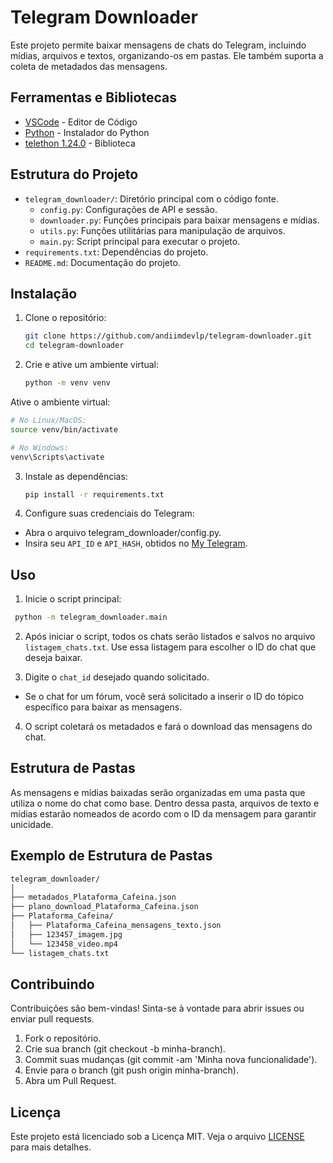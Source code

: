 # Telegram Downloader

Este projeto permite baixar mensagens de chats do Telegram, incluindo mídias, arquivos e textos, organizando-os em pastas. Ele também suporta a coleta de metadados das mensagens.

## Ferramentas e Bibliotecas
* [VSCode](https://code.visualstudio.com/download) - Editor de Código
* [Python](https://www.python.org/downloads/) - Instalador do Python
* [telethon 1.24.0](https://pypi.org/project/Telethon/) - Biblioteca

## Estrutura do Projeto

- `telegram_downloader/`: Diretório principal com o código fonte.
  - `config.py`: Configurações de API e sessão.
  - `downloader.py`: Funções principais para baixar mensagens e mídias.
  - `utils.py`: Funções utilitárias para manipulação de arquivos.
  - `main.py`: Script principal para executar o projeto.
- `requirements.txt`: Dependências do projeto.
- `README.md`: Documentação do projeto.

## Instalação

1. Clone o repositório:

   ```bash
   git clone https://github.com/andiimdevlp/telegram-downloader.git
   cd telegram-downloader
   ```

2. Crie e ative um ambiente virtual:

   ```bash
   python -m venv venv
   ```

Ative o ambiente virtual:

   ```bash
   # No Linux/MacOS:
   source venv/bin/activate

   # No Windows:
   venv\Scripts\activate
  ```

3. Instale as dependências:

   ```bash
   pip install -r requirements.txt
   ```

4. Configure suas credenciais do Telegram:
 - Abra o arquivo telegram_downloader/config.py.
 - Insira seu `API_ID` e `API_HASH`, obtidos no [My Telegram](https://my.telegram.org/auth).

## Uso
1. Inicie o script principal:
  
  ```bash
   python -m telegram_downloader.main
  ```
2. Após iniciar o script, todos os chats serão listados e salvos no arquivo `listagem_chats.txt`. Use essa listagem para escolher o ID do chat que deseja baixar.

3. Digite o `chat_id` desejado quando solicitado.

  - Se o chat for um fórum, você será solicitado a inserir o ID do tópico específico para baixar as mensagens.
4. O script coletará os metadados e fará o download das mensagens do chat.

## Estrutura de Pastas

As mensagens e mídias baixadas serão organizadas em uma pasta que utiliza o nome do chat como base. Dentro dessa pasta, arquivos de texto e mídias estarão nomeados de acordo com o ID da mensagem para garantir unicidade.

## Exemplo de Estrutura de Pastas

  ```bash
  telegram_downloader/
  │
  ├── metadados_Plataforma_Cafeina.json
  ├── plano_download_Plataforma_Cafeina.json
  ├── Plataforma_Cafeina/
  │   ├── Plataforma_Cafeina_mensagens_texto.json
  │   ├── 123457_imagem.jpg
  │   └── 123458_video.mp4
  └── listagem_chats.txt
  ```

## Contribuindo

Contribuições são bem-vindas! Sinta-se à vontade para abrir issues ou enviar pull requests.

  1. Fork o repositório.
  2. Crie sua branch (git checkout -b minha-branch).
  3. Commit suas mudanças (git commit -am 'Minha nova funcionalidade').
  4. Envie para o branch (git push origin minha-branch).
  5. Abra um Pull Request.

## Licença

Este projeto está licenciado sob a Licença MIT. Veja o arquivo [LICENSE](https://choosealicense.com/licenses/mit/) para mais detalhes.

 
